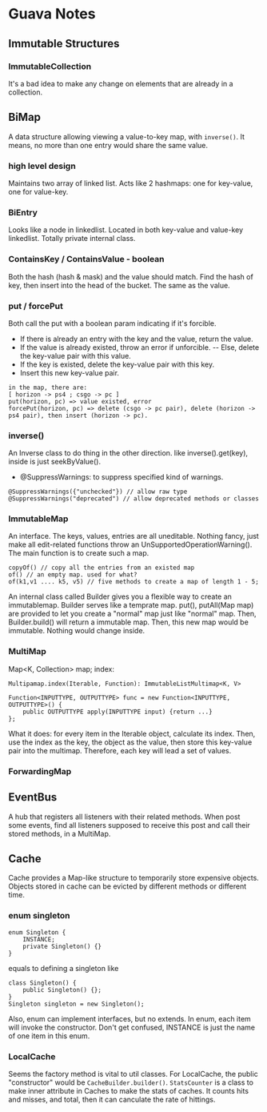 # Guava Notes

## Immutable Structures
### ImmutableCollection
It's a bad idea to make any change on elements that are already in a collection. 

## BiMap
A data structure allowing viewing a value-to-key map, with ```inverse()```. It means, no more than one entry would share the same value. 
### high level design
Maintains two array of linked list. Acts like 2 hashmaps: one for key-value, one for value-key.
### BiEntry
Looks like a node in linkedlist. Located in both key-value and value-key linkedlist. Totally private internal class.
### ContainsKey / ContainsValue - boolean
Both the hash (hash & mask) and the value should match.
Find the hash of key, then insert into the head of the bucket. The same as the value.
### put / forcePut
Both call the put with a boolean param indicating if it's forcible. 
- If there is already an entry with the key and the value, return the value. 
- If the value is already existed, throw an error if unforcible. 
-- Else, delete the key-value pair with this value.
- If the key is existed, delete the key-value pair with this key.
- Insert this new key-value pair.

```
in the map, there are:
[ horizon -> ps4 ; csgo -> pc ]
put(horizon, pc) => value existed, error
forcePut(horizon, pc) => delete (csgo -> pc pair), delete (horizon -> ps4 pair), then insert (horizon -> pc).
```
### inverse()
An Inverse class to do thing in the other direction. like inverse().get(key), inside is just seekByValue().
* @SuppressWarnings: to suppress specified kind of warnings.
```
@SuppressWarnings({"unchecked"}) // allow raw type
@SuppressWarnings("deprecated") // allow deprecated methods or classes
```

### ImmutableMap
An interface. The keys, values, entries are all uneditable. Nothing fancy, just make all edit-related functions throw an UnSupportedOperationWarning(). The main function is to create such a map.
```
copyOf() // copy all the entries from an existed map
of() // an empty map. used for what?
of(k1,v1 .... k5, v5) // five methods to create a map of length 1 - 5;
```
An internal class called Builder gives you a flexible way to create an immutablemap. Builder serves like a temprate map. put(), putAll(Map map) are provided to let you create a "normal" map just like "normal" map. Then, Builder.build() will return a immutable map. Then, this new map would be immutable. Nothing would change inside.

### MultiMap
Map<K, Collection<V>> map;
index: 
```
Multipamap.index(Iterable, Function): ImmutableListMultimap<K, V>
```
```
Function<INPUTTYPE, OUTPUTTYPE> func = new Function<INPUTTYPE, OUTPUTTYPE>() {
    public OUTPUTTYPE apply(INPUTTYPE input) {return ...}
};
```
What it does: for every item in the Iterable object, calculate its index. Then, use the index as the key, the object as the value, then store this key-value pair into the multimap. Therefore, each key will lead a set of values.

### ForwardingMap


## EventBus
A hub that registers all listeners with their related methods. When post some events, find all listeners supposed to receive this post and call their stored methods, in a MultiMap.

## Cache
Cache provides a Map-like structure to temporarily store expensive objects. Objects stored in cache can be evicted by different methods or different time. 

### enum singleton
```
enum Singleton {
    INSTANCE;
    private Singleton() {}
}
```
equals to defining a singleton like
```
class Singleton() {
    public Singleton() {};
}
Singleton singleton = new Singleton();
```
Also, enum can implement interfaces, but no extends. In enum, each item will invoke the constructor.
Don't get confused, INSTANCE is just the name of one item in this enum.

### LocalCache
Seems the factory method is vital to util classes. For LocalCache, the public "constructor" would be `CacheBuilder.builder()`.
`StatsCounter` is a class to make inner attribute in Caches to make the stats of caches. It counts hits and misses, and total, then it can canculate the rate of hittings.